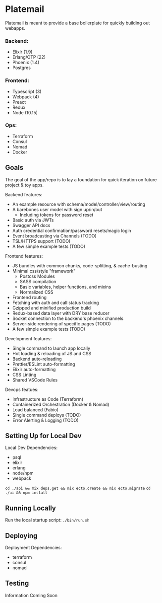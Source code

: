 # Platemail

Platemail is meant to provide a base boilerplate for quickly building out webapps.

### Backend:

- Elixir (1.9)
- Erlang/OTP (22)
- Phoenix (1.4)
- Postgres

### Frontend:

- Typescript (3)
- Webpack (4)
- Preact
- Redux
- Node (10.15)

### Ops:

- Terraform
- Consul
- Nomad
- Docker

## Goals

The goal of the app/repo is to lay a foundation for quick iteration on future project & toy apps.

Backend features:

- An example resource with schema/model/controller/view/routing
- A barebones user model with sign up/in/out
  - Including tokens for password reset
- Basic auth via JWTs
- Swagger API docs
- Auth credential confirmation/password resets/magic login
- Event broadcasting via Channels (TODO)
- TSL/HTTPS support (TODO)
- A few simple example tests (TODO)

Frontend features:

- JS bundles with common chunks, code-splitting, & cache-busting
- Minimal css/style "framework"
  - Postcss Modules
  - SASS compilation
  - Basic variables, helper functions, and mixins
  - Normalized CSS
- Frontend routing
- Fetching with auth and call status tracking
- Gzipped and minified production build
- Redux-based data layer with DRY base reducer
- Socket connection to the backend's phoenix channels
- Server-side rendering of specific pages (TODO)
- A few simple example tests (TODO)

Development features:

- Single command to launch app locally
- Hot loading & reloading of JS and CSS
- Backend auto-reloading
- Prettier/ESLint auto-formatting
- Elixir auto-formatting
- CSS Linting
- Shared VSCode Rules

Devops featues:

- Infrastructure as Code (Terraform)
- Containerized Orchestration (Docker & Nomad)
- Load balanced (Fabio)
- Single command deploys (TODO)
- Error Alerting & Logging (TODO)

## Setting Up for Local Dev

Local Dev Dependencies:

- psql
- elixir
- erlang
- node/npm
- webpack

`cd ./api && mix deps.get && mix ecto.create && mix ecto.migrate`
`cd ./ui && npm install`

## Running Locally

Run the local startup script:
`./bin/run.sh`

## Deploying

Deployment Dependencies:

- terraform
- consul
- nomad

## Testing

Information Coming Soon
